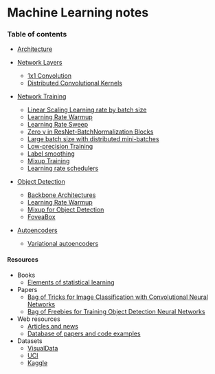 # Machine Learning notes

### Table of contents
* <a href='network_architecture/network_architecture.md'>Architecture</a><br> 

* <a href='neural_network_layers/neural_network_layers.md'>Network Layers</a><br>
    * <a href='neural_network_layers/neural_network_layers.md#1x1-convolution'> 1x1 Convolution </a><br>
    * <a href='neural_network_layers/neural_network_layers.md#distributed-convolutional-kernels'> Distributed Convolutional Kernels </a><br>


* <a href='network_training/network_training.md'>Network Training</a><br>
    * <a href='network_training/network_training.md#linear-scaling-learning-rate-by-batch-size'>Linear Scaling Learning rate by batch size</a><br>
    * <a href='network_training/network_training.md#learning-rate-warmup'>Learning Rate Warmup</a><br>
    * <a href='network_training/network_training.md#learning-rate-sweep'>Learning Rate Sweep</a><br>
    * <a href='network_training/network_training.md#zero-%CE%B3-in-resnet-batchnormalization-blocks'>Zero γ in ResNet-BatchNormalization Blocks</a><br>
    * <a href='network_training/network_training.md#large-batch-size-with-distributed-mini-batches'>Large batch size with distributed mini-batches</a><br>
    * <a href='network_training/network_training.md#low-precision-training'>Low-precision Training</a><br>
    * <a href='network_training/network_training.md#label-smoothing'>Label smoothing</a><br>
    * <a href='network_training/network_training.md#mixup-training'>Mixup Training</a><br>
    * <a href='network_training/network_training.md#learning-rate-schedulers'>Learning rate schedulers</a><br>
    
* <a href='object_detection/object_detection.md'>Object Detection</a><br>
    * <a href='object_detection/object_detection.md#backbone-architectures'>Backbone Architectures</a><br>
    * <a href='object_detection/object_detection.md#learning-rate-warmup'>Learning Rate Warmup</a><br>
    * <a href='object_detection/object_detection.md#mixup-for-object-detection'>Mixup for Object Detection</a><br>
    * <a href='object_detection/object_detection.md#foveabox'>FoveaBox</a><br>
* <a href='autoencoders/autoencoders.md'>Autoencoders</a><br>
    * <a href='autoencoders/autoencoders.md#variational-autoencoders'>Variational autoencoders</a><br>

#### Resources
* Books
    * [Elements of statistical learning](https://web.stanford.edu/~hastie/Papers/ESLII.pdf)
* Papers
    * [Bag of Tricks for Image Classification with Convolutional Neural Networks](https://arxiv.org/pdf/1812.01187.pdf)
    * [Bag of Freebies for Training Object Detection Neural Networks](https://arxiv.org/pdf/1902.04103.pdf)
* Web resources
    * [Articles and news](https://towardsdatascience.com/machine-learning/home)
    * [Database of papers and code examples](https://paperswithcode.com/sota)
* Datasets 
    * [VisualData](https://www.visualdata.io/)
    * [UCI](http://mlr.cs.umass.edu/ml/)
    * [Kaggle](https://www.kaggle.com/datasets)